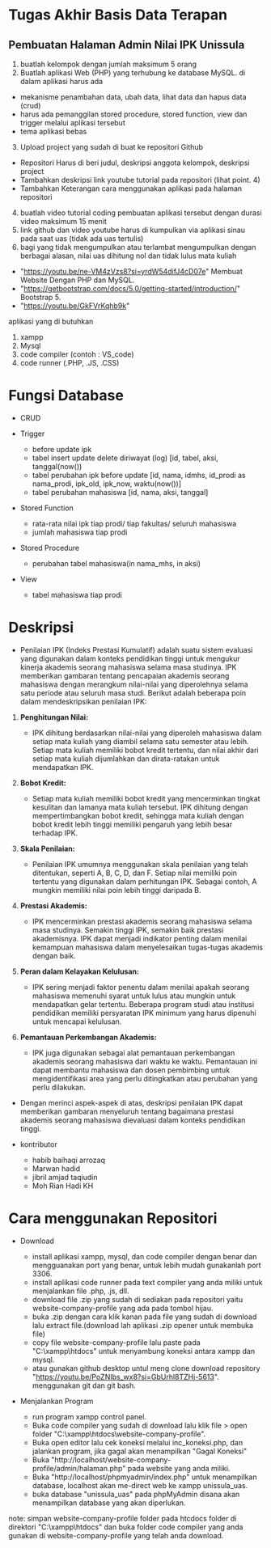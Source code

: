 # Tugas Akhir Basis Data Terapan

## Pembuatan Halaman Admin Nilai IPK Unissula

1. buatlah kelompok dengan jumlah maksimum 5 orang
2. Buatlah aplikasi Web (PHP) yang terhubung ke database MySQL. di dalam aplikasi harus ada
- mekanisme penambahan data, ubah data, lihat data dan hapus data (crud)
- harus ada pemanggilan stored procedure, stored function, view dan trigger melalui aplikasi tersebut
- tema aplikasi bebas
3. Upload project yang sudah di buat ke repositori Github
- Repositori Harus di beri judul, deskripsi anggota kelompok, deskripsi project
- Tambahkan deskripsi link youtube tutorial pada repositori (lihat point. 4)
- Tambahkan Keterangan cara menggunakan aplikasi pada halaman repositori
4. buatlah video tutorial coding pembuatan aplikasi tersebut dengan durasi video maksimum 15 menit
5. link github dan video youtube harus di kumpulkan via aplikasi sinau pada saat uas (tidak ada uas tertulis)
6. bagi yang tidak mengumpulkan atau terlambat mengumpulkan dengan berbagai alasan, nilai uas dihitung nol dan tidak lulus mata kuliah 

 - "https://youtu.be/ne-VM4zVzs8?si=yrdW54difJ4cD07e" Membuat Website Dengan PHP dan MySQL.
 - "https://getbootstrap.com/docs/5.0/getting-started/introduction/" Bootstrap 5.
 - "https://youtu.be/GkFVrKqhb9k"
  
aplikasi yang di butuhkan
1. xampp
2. Mysql
3. code compiler (contoh : VS_code)
4. code runner (.PHP, .JS, .CSS)

# Fungsi Database

- CRUD

- Trigger
  - before update ipk
  - tabel insert update delete diriwayat (log) [id, tabel, aksi, tanggal(now())
  - tabel perubahan ipk before update [id, nama, idmhs, id_prodi as nama_prodi, ipk_old, ipk_now, waktu(now())]
  - tabel perubahan mahasiswa [id, nama, aksi, tanggal]

- Stored Function
  - rata-rata nilai ipk tiap prodi/ tiap fakultas/ seluruh mahasiswa
  - jumlah mahasiswa tiap prodi

- Stored Procedure
  - perubahan tabel mahasiswa(in nama_mhs, in aksi)

- View
  - tabel mahasiswa tiap prodi

# Deskripsi
- Penilaian IPK (Indeks Prestasi Kumulatif) adalah suatu sistem evaluasi yang digunakan dalam konteks pendidikan tinggi untuk mengukur kinerja akademis seorang mahasiswa selama masa studinya. IPK memberikan gambaran tentang pencapaian akademis seorang mahasiswa dengan merangkum nilai-nilai yang diperolehnya selama satu periode atau seluruh masa studi. Berikut adalah beberapa poin dalam mendeskripsikan penilaian IPK:

1. **Penghitungan Nilai:**
   - IPK dihitung berdasarkan nilai-nilai yang diperoleh mahasiswa dalam setiap mata kuliah yang diambil selama satu semester atau lebih. Setiap mata kuliah memiliki bobot kredit tertentu, dan nilai akhir dari setiap mata kuliah dijumlahkan dan dirata-ratakan untuk mendapatkan IPK.

2. **Bobot Kredit:**
   - Setiap mata kuliah memiliki bobot kredit yang mencerminkan tingkat kesulitan dan lamanya mata kuliah tersebut. IPK dihitung dengan mempertimbangkan bobot kredit, sehingga mata kuliah dengan bobot kredit lebih tinggi memiliki pengaruh yang lebih besar terhadap IPK.

3. **Skala Penilaian:**
   - Penilaian IPK umumnya menggunakan skala penilaian yang telah ditentukan, seperti A, B, C, D, dan F. Setiap nilai memiliki poin tertentu yang digunakan dalam perhitungan IPK. Sebagai contoh, A mungkin memiliki nilai poin lebih tinggi daripada B.

4. **Prestasi Akademis:**
   - IPK mencerminkan prestasi akademis seorang mahasiswa selama masa studinya. Semakin tinggi IPK, semakin baik prestasi akademisnya. IPK dapat menjadi indikator penting dalam menilai kemampuan mahasiswa dalam menyelesaikan tugas-tugas akademis dengan baik.

5. **Peran dalam Kelayakan Kelulusan:**
   - IPK sering menjadi faktor penentu dalam menilai apakah seorang mahasiswa memenuhi syarat untuk lulus atau mungkin untuk mendapatkan gelar tertentu. Beberapa program studi atau institusi pendidikan memiliki persyaratan IPK minimum yang harus dipenuhi untuk mencapai kelulusan.

6. **Pemantauan Perkembangan Akademis:**
   - IPK juga digunakan sebagai alat pemantauan perkembangan akademis seorang mahasiswa dari waktu ke waktu. Pemantauan ini dapat membantu mahasiswa dan dosen pembimbing untuk mengidentifikasi area yang perlu ditingkatkan atau perubahan yang perlu dilakukan.

- Dengan merinci aspek-aspek di atas, deskripsi penilaian IPK dapat memberikan gambaran menyeluruh tentang bagaimana prestasi akademis seorang mahasiswa dievaluasi dalam konteks pendidikan tinggi.

- kontributor
  - habib baihaqi arrozaq
  - Marwan hadid
  - jibril amjad taqiudin
  - Moh Rian Hadi KH

# Cara menggunakan Repositori
- Download
  - install aplikasi xampp, mysql, dan code compiler dengan benar dan mengguanakan port yang benar, untuk lebih mudah gunakanlah port 3306.
  - install aplikasi code runner pada text compiler yang anda miliki untuk menjalankan file .php, .js, dll.
  - download file .zip yang sudah di sediakan pada repositori yaitu website-company-profile yang ada pada tombol hijau.
  - buka .zip dengan cara klik kanan pada file yang sudah di download lalu extract file.(download lah aplikasi .zip opener untuk membuka file)
  - copy file website-company-profile lalu paste pada "C:\xampp\htdocs" untuk menyambung koneksi antara xampp dan mysql.
  - atau gunakan github desktop untul meng clone download repository "https://youtu.be/PoZNIbs_wx8?si=GbUrhl8TZHj-5613". menggunakan git dan git bash.

- Menjalankan Program
  - run program xampp control panel.
  - Buka code compiler yang sudah di download lalu klik file > open folder "C:\xampp\htdocs\website-company-profile".
  - Buka open editor lalu cek koneksi melalui inc_koneksi.php, dan jalankan program, jika gagal akan menampilkan "Gagal Koneksi"
  - Buka "http://localhost/website-company-profile/admin/halaman.php" pada website yang anda miliki.
  - Buka "http://localhost/phpmyadmin/index.php" untuk menampilkan database, localhost akan me-direct web ke xampp unissula_uas.
  - buka database "unissula_uas" pada phpMyAdmin disana akan menampilkan database yang akan diperlukan.

note: simpan website-company-profile folder pada htcdocs folder di direktori "C:\xampp\htdocs" dan buka folder code compiler yang anda gunakan di website-company-profile yang telah anda download.
